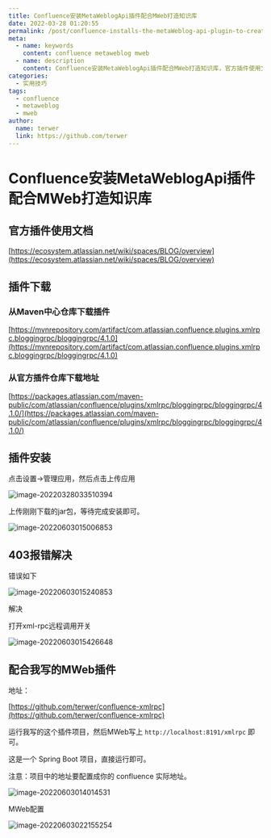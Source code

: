 ```yaml
---
title: Confluence安装MetaWeblogApi插件配合MWeb打造知识库
date: 2022-03-28 01:20:55
permalink: /post/confluence-installs-the-metaWeblog-api-plugin-to-create-a-knowledge-base-with-mWeb.html
meta:
  - name: keywords
    content: confluence metaweblog mweb
  - name: description
    content: Confluence安装MetaWeblogApi插件配合MWeb打造知识库，官方插件使用文档。
categories:
  - 实用技巧
tags:
  - confluence
  - metaweblog
  - mweb
author: 
  name: terwer
  link: https://github.com/terwer
---
```


# Confluence安装MetaWeblogApi插件配合MWeb打造知识库

## 官方插件使用文档

[https://ecosystem.atlassian.net/wiki/spaces/BLOG/overview](https://ecosystem.atlassian.net/wiki/spaces/BLOG/overview)

## 插件下载

### 从Maven中心仓库下载插件

[https://mvnrepository.com/artifact/com.atlassian.confluence.plugins.xmlrpc.bloggingrpc/bloggingrpc/4.1.0](https://mvnrepository.com/artifact/com.atlassian.confluence.plugins.xmlrpc.bloggingrpc/bloggingrpc/4.1.0)

### 从官方插件仓库下载地址

[https://packages.atlassian.com/maven-public/com/atlassian/confluence/plugins/xmlrpc/bloggingrpc/bloggingrpc/4.1.0/](https://packages.atlassian.com/maven-public/com/atlassian/confluence/plugins/xmlrpc/bloggingrpc/bloggingrpc/4.1.0/)

## 插件安装

点击设置->管理应用，然后点击上传应用

![image-20220328033510394](https://img1.terwer.space/20220328033541.png)

上传刚刚下载的jar包，等待完成安装即可。

![image-20220603015006853](https://img1.terwer.space/20220603015007.png)

## 403报错解决

错误如下

![image-20220603015240853](https://img1.terwer.space/20220603015241.png)

解决

打开xml-rpc远程调用开关

![image-20220603015426648](https://img1.terwer.space/20220603015426.png)

## 配合我写的MWeb插件

地址：

[https://github.com/terwer/confluence-xmlrpc](https://github.com/terwer/confluence-xmlrpc)

运行我写的这个插件项目，然后MWeb写上 `http://localhost:8191/xmlrpc` 即可。

这是一个 Spring Boot 项目，直接运行即可。

注意：项目中的地址要配置成你的 confluence 实际地址。

![image-20220603014014531](https://img1.terwer.space/20220603014019.png)

MWeb配置

![image-20220603022155254](https://img1.terwer.space/20220603022155.png)